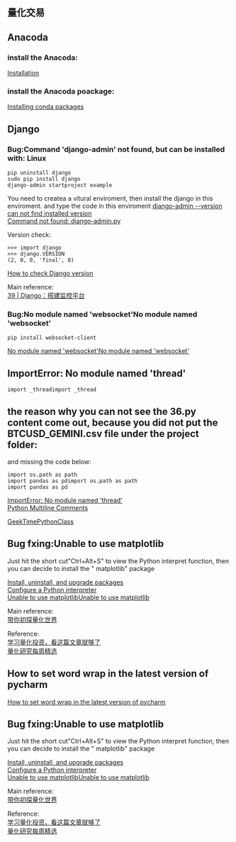 ## 量化交易

## Anacoda

### install the Anacoda:
[Installation](https://docs.anaconda.com/anaconda/install/index.html)

### install the Anacoda poackage:
[Installing conda packages](https://docs.anaconda.com/anaconda/user-guide/tasks/install-packages/)

##  Django
### Bug:Command 'django-admin' not found, but can be installed with: Linux
```
pip uninstall django
sudo pip install django
django-admin startproject example
```

You need to createa a vitural enviroment, then install the django in this enviroment. and type the code in this enviroment
[django-admin --version can not find installed version](https://askubuntu.com/questions/1190547/django-admin-version-can-not-find-installed-versionhttps://askubuntu.com/questions/1190547/django-admin-version-can-not-find-installed-version)  
[Command not found: django-admin.py](https://stackoverflow.com/questions/8250086/command-not-found-django-admin-py#:~:text=If%20you%20come%20across%20command,install%20the%20framework%20using%20pip.&text=After%20that%20look%20at%20the,admin.py%20exist%20or%20not.)



Version check:
```
>>> import django
>>> django.VERSION
(2, 0, 0, 'final', 0)
```
[How to check Django version](https://stackoverflow.com/questions/6468397/how-to-check-django-version#:~:text=Simply%20type%20python%20%2Dm%20django,of%20installed%20modules%20including%20Django.)

Main reference:  
[39 | Django：搭建监控平台](https://time.geekbang.org/column/article/113533)  

### Bug:No module named 'websocket'No module named 'websocket'
```
pip install websocket-client
```
[No module named 'websocket'No module named 'websocket'](https://stackoverflow.com/questions/47665760/no-module-named-websocket/47666357)  

## ImportError: No module named 'thread'
```
import _threadimport _thread
```
## the reason why you can not see the 36.py content come out, because you did not put the BTCUSD_GEMINI.csv file under the project folder:

and missing the code below:
```
import os.path as path
import pandas as pdimport os.path as path
import pandas as pd
```
[ImportError: No module named 'thread'](https://stackoverflow.com/questions/36809788/importerror-no-module-named-thread)  
[Python Multiline Comments](https://realpython.com/python-comments-guide/)  

[GeekTimePythonClass](https://github.com/Eyelidstl/GeekTimePythonClass/blob/master/class_36/utils.py)  

## Bug fxing:Unable to use matplotlib

Just hit the short cut"Ctrl+Alt+S" to view the Python interpret function, then you can decide to install the " matplotlib" package

[Install, uninstall, and upgrade packages](https://www.jetbrains.com/help/pycharm/installing-uninstalling-and-upgrading-packages.html)  
[Configure a Python interpreter](https://www.jetbrains.com/help/pycharm/configuring-python-interpreter.html)  
[Unable to use matplotlibUnable to use matplotlib](https://intellij-support.jetbrains.com/hc/en-us/community/posts/360003732899-Unable-to-use-matplotlib)  

Main reference:    
[带你初探量化世界](https://time.geekbang.org/column/article/109128)  

Reference:   
[学习量化投资，看这篇文章就够了](https://zhuanlan.zhihu.com/p/20750993)  
[量化研究每周精选](https://www.zhihu.com/column/c_109014466)    

## How to set word wrap in the latest version of pycharm
[How to set word wrap in the latest version of pycharm](https://www.programmersought.com/article/29724237816/)
## Bug fxing:Unable to use matplotlib

Just hit the short cut"Ctrl+Alt+S" to view the Python interpret function, then you can decide to install the " matplotlib" package

[Install, uninstall, and upgrade packages](https://www.jetbrains.com/help/pycharm/installing-uninstalling-and-upgrading-packages.htmlhttps://www.jetbrains.com/help/pycharm/installing-uninstalling-and-upgrading-packages.html)  
[Configure a Python interpreter](https://www.jetbrains.com/help/pycharm/configuring-python-interpreter.htmlhttps://www.jetbrains.com/help/pycharm/configuring-python-interpreter.html)  
[Unable to use matplotlibUnable to use matplotlib](https://intellij-support.jetbrains.com/hc/en-us/community/posts/360003732899-Unable-to-use-matplotlib)  

Main reference:    
[带你初探量化世界](https://time.geekbang.org/column/article/109128)  

Reference:   
[学习量化投资，看这篇文章就够了](https://zhuanlan.zhihu.com/p/20750993)  
[量化研究每周精选](https://www.zhihu.com/column/c_109014466)  
